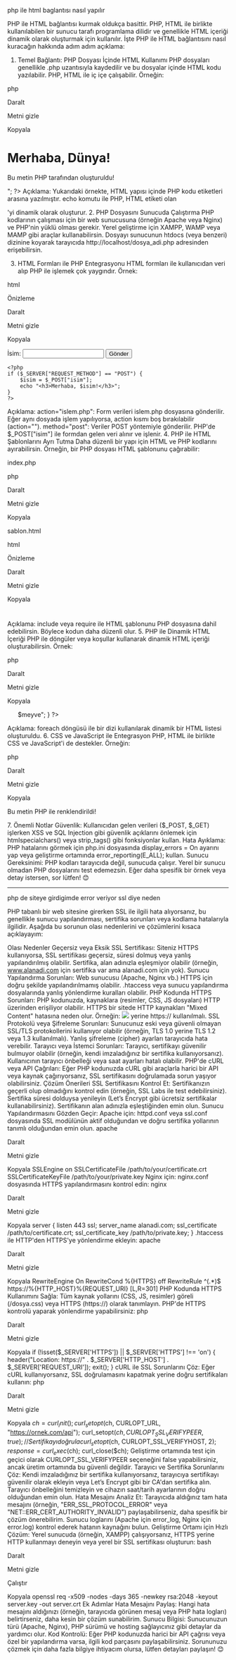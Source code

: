 php ile html baglantısı nasıl yapılır




PHP ile HTML bağlantısı kurmak oldukça basittir. PHP, HTML ile birlikte kullanılabilen bir sunucu tarafı programlama dilidir ve genellikle HTML içeriği dinamik olarak oluşturmak için kullanılır. İşte PHP ile HTML bağlantısını nasıl kuracağın hakkında adım adım açıklama:

1. Temel Bağlantı: PHP Dosyası İçinde HTML Kullanımı
PHP dosyaları genellikle .php uzantısıyla kaydedilir ve bu dosyalar içinde HTML kodu yazılabilir. PHP, HTML ile iç içe çalışabilir. Örneğin:

php

Daralt

Metni gizle

Kopyala
<!DOCTYPE html>
<html lang="tr">
<head>
    <meta charset="UTF-8">
    <title>PHP ile HTML</title>
</head>
<body>
    <h1>Merhaba, Dünya!</h1>
    <?php
        echo "<p>Bu metin PHP tarafından oluşturuldu!</p>";
    ?>
</body>
</html>
Açıklama: Yukarıdaki örnekte, HTML yapısı içinde PHP kodu <?php ?> etiketleri arasına yazılmıştır. echo komutu ile PHP, HTML etiketi olan <p>'yi dinamik olarak oluşturur.
2. PHP Dosyasını Sunucuda Çalıştırma
PHP kodlarının çalışması için bir web sunucusuna (örneğin Apache veya Nginx) ve PHP'nin yüklü olması gerekir. Yerel geliştirme için XAMPP, WAMP veya MAMP gibi araçlar kullanabilirsin. Dosyayı sunucunun htdocs (veya benzeri) dizinine koyarak tarayıcıda http://localhost/dosya_adi.php adresinden erişebilirsin.

3. HTML Formları ile PHP Entegrasyonu
HTML formları ile kullanıcıdan veri alıp PHP ile işlemek çok yaygındır. Örnek:

html

Önizleme

Daralt

Metni gizle

Kopyala
<!DOCTYPE html>
<html lang="tr">
<head>
    <meta charset="UTF-8">
    <title>Form İşleme</title>
</head>
<body>
    <form action="islem.php" method="post">
        <label for="isim">İsim:</label>
        <input type="text" id="isim" name="isim">
        <input type="submit" value="Gönder">
    </form>

    <?php
    if ($_SERVER["REQUEST_METHOD"] == "POST") {
        $isim = $_POST["isim"];
        echo "<h3>Merhaba, $isim!</h3>";
    }
    ?>
</body>
</html>
Açıklama:
action="islem.php": Form verileri islem.php dosyasına gönderilir. Eğer aynı dosyada işlem yapılıyorsa, action kısmı boş bırakılabilir (action="").
method="post": Veriler POST yöntemiyle gönderilir.
PHP'de $_POST["isim"] ile formdan gelen veri alınır ve işlenir.
4. PHP ile HTML Şablonlarını Ayrı Tutma
Daha düzenli bir yapı için HTML ve PHP kodlarını ayırabilirsin. Örneğin, bir PHP dosyası HTML şablonunu çağırabilir:

index.php

php

Daralt

Metni gizle

Kopyala
<?php
$baslik = "Hoş Geldiniz!";
$mesaj = "Bu bir dinamik mesajdır.";
include 'sablon.html';
?>
sablon.html

html

Önizleme

Daralt

Metni gizle

Kopyala
<!DOCTYPE html>
<html lang="tr">
<head>
    <meta charset="UTF-8">
    <title><?php echo $baslik; ?></title>
</head>
<body>
    <h1><?php echo $baslik; ?></h1>
    <p><?php echo $mesaj; ?></p>
</body>
</html>
Açıklama: include veya require ile HTML şablonunu PHP dosyasına dahil edebilirsin. Böylece kodun daha düzenli olur.
5. PHP ile Dinamik HTML İçeriği
PHP ile döngüler veya koşullar kullanarak dinamik HTML içeriği oluşturabilirsin. Örnek:

php

Daralt

Metni gizle

Kopyala
<!DOCTYPE html>
<html lang="tr">
<head>
    <meta charset="UTF-8">
    <title>Dinamik Liste</title>
</head>
<body>
    <ul>
        <?php
        $meyveler = ["Elma", "Armut", "Muz"];
        foreach ($meyveler as $meyve) {
            echo "<li>$meyve</li>";
        }
        ?>
    </ul>
</body>
</html>
Açıklama: foreach döngüsü ile bir dizi kullanılarak dinamik bir HTML listesi oluşturuldu.
6. CSS ve JavaScript ile Entegrasyon
PHP, HTML ile birlikte CSS ve JavaScript'i de destekler. Örneğin:

php

Daralt

Metni gizle

Kopyala
<!DOCTYPE html>
<html lang="tr">
<head>
    <meta charset="UTF-8">
    <title>Stil ve Script</title>
    <style>
        .dinamik { color: <?php echo "blue"; ?>; }
    </style>
</head>
<body>
    <p class="dinamik">Bu metin PHP ile renklendirildi!</p>
    <script>
        alert("Merhaba, bu JavaScript!");
    </script>
</body>
</html>
7. Önemli Notlar
Güvenlik: Kullanıcıdan gelen verileri ($_POST, $_GET) işlerken XSS ve SQL Injection gibi güvenlik açıklarını önlemek için htmlspecialchars() veya strip_tags() gibi fonksiyonlar kullan.
Hata Ayıklama: PHP hatalarını görmek için php.ini dosyasında display_errors = On ayarını yap veya geliştirme ortamında error_reporting(E_ALL); kullan.
Sunucu Gereksinimi: PHP kodları tarayıcıda değil, sunucuda çalışır. Yerel bir sunucu olmadan PHP dosyalarını test edemezsin.
Eğer daha spesifik bir örnek veya detay istersen, sor lütfen! 😊
<hr>
php de siteye girdigimde error veriyor ssl diye neden


PHP tabanlı bir web sitesine girerken SSL ile ilgili hata alıyorsanız, bu genellikle sunucu yapılandırması, sertifika sorunları veya kodlama hatalarıyla ilgilidir. Aşağıda bu sorunun olası nedenlerini ve çözümlerini kısaca açıklayayım:

Olası Nedenler
Geçersiz veya Eksik SSL Sertifikası:
Siteniz HTTPS kullanıyorsa, SSL sertifikası geçersiz, süresi dolmuş veya yanlış yapılandırılmış olabilir.
Sertifika, alan adınızla eşleşmiyor olabilir (örneğin, www.alanadi.com için sertifika var ama alanadi.com için yok).
Sunucu Yapılandırma Sorunları:
Web sunucusu (Apache, Nginx vb.) HTTPS için doğru şekilde yapılandırılmamış olabilir.
.htaccess veya sunucu yapılandırma dosyalarında yanlış yönlendirme kuralları olabilir.
PHP Kodunda HTTPS Sorunları:
PHP kodunuzda, kaynaklara (resimler, CSS, JS dosyaları) HTTP üzerinden erişiliyor olabilir. HTTPS bir sitede HTTP kaynakları "Mixed Content" hatasına neden olur.
Örneğin: <img src="http://ornek.com/resim.jpg"> yerine https:// kullanılmalı.
SSL Protokolü veya Şifreleme Sorunları:
Sunucunuz eski veya güvenli olmayan SSL/TLS protokollerini kullanıyor olabilir (örneğin, TLS 1.0 yerine TLS 1.2 veya 1.3 kullanılmalı).
Yanlış şifreleme (cipher) ayarları tarayıcıda hata verebilir.
Tarayıcı veya İstemci Sorunları:
Tarayıcı, sertifikayı güvenilir bulmuyor olabilir (örneğin, kendi imzaladığınız bir sertifika kullanıyorsanız).
Kullanıcının tarayıcı önbelleği veya saat ayarları hatalı olabilir.
PHP'de cURL veya API Çağrıları:
Eğer PHP kodunuzda cURL gibi araçlarla harici bir API veya kaynak çağırıyorsanız, SSL sertifikasını doğrulamada sorun yaşıyor olabilirsiniz.
Çözüm Önerileri
SSL Sertifikasını Kontrol Et:
Sertifikanızın geçerli olup olmadığını kontrol edin (örneğin, SSL Labs ile test edebilirsiniz).
Sertifika süresi dolduysa yenileyin (Let’s Encrypt gibi ücretsiz sertifikalar kullanabilirsiniz).
Sertifikanın alan adınızla eşleştiğinden emin olun.
Sunucu Yapılandırmasını Gözden Geçir:
Apache için: httpd.conf veya ssl.conf dosyasında SSL modülünün aktif olduğundan ve doğru sertifika yollarının tanımlı olduğundan emin olun.
apache

Daralt

Metni gizle

Kopyala
SSLEngine on
SSLCertificateFile /path/to/your/certificate.crt
SSLCertificateKeyFile /path/to/your/private.key
Nginx için: nginx.conf dosyasında HTTPS yapılandırmasını kontrol edin:
nginx

Daralt

Metni gizle

Kopyala
server {
    listen 443 ssl;
    server_name alanadi.com;
    ssl_certificate /path/to/certificate.crt;
    ssl_certificate_key /path/to/private.key;
}
.htaccess ile HTTP'den HTTPS'ye yönlendirme ekleyin:
apache

Daralt

Metni gizle

Kopyala
RewriteEngine On
RewriteCond %{HTTPS} off
RewriteRule ^(.*)$ https://%{HTTP_HOST}%{REQUEST_URI} [L,R=301]
PHP Kodunda HTTPS Kullanımını Sağla:
Tüm kaynak yollarını (CSS, JS, resimler) göreli (/dosya.css) veya HTTPS (https://) olarak tanımlayın.
PHP'de HTTPS kontrolü yaparak yönlendirme yapabilirsiniz:
php

Daralt

Metni gizle

Kopyala
if (!isset($_SERVER['HTTPS']) || $_SERVER['HTTPS'] !== 'on') {
    header("Location: https://" . $_SERVER['HTTP_HOST'] . $_SERVER['REQUEST_URI']);
    exit();
}
cURL ile SSL Sorunlarını Çöz:
Eğer cURL kullanıyorsanız, SSL doğrulamasını kapatmak yerine doğru sertifikaları kullanın:
php

Daralt

Metni gizle

Kopyala
$ch = curl_init();
curl_setopt($ch, CURLOPT_URL, "https://ornek.com/api");
curl_setopt($ch, CURLOPT_SSL_VERIFYPEER, true); // Sertifikayı doğrula
curl_setopt($ch, CURLOPT_SSL_VERIFYHOST, 2);
$response = curl_exec($ch);
curl_close($ch);
Geliştirme ortamında test için geçici olarak CURLOPT_SSL_VERIFYPEER seçeneğini false yapabilirsiniz, ancak üretim ortamında bu güvenli değildir.
Tarayıcı ve Sertifika Sorunlarını Çöz:
Kendi imzaladığınız bir sertifika kullanıyorsanız, tarayıcıya sertifikayı güvenilir olarak ekleyin veya Let’s Encrypt gibi bir CA'dan sertifika alın.
Tarayıcı önbelleğini temizleyin ve cihazın saat/tarih ayarlarının doğru olduğundan emin olun.
Hata Mesajını Analiz Et:
Tarayıcıda aldığınız tam hata mesajını (örneğin, "ERR_SSL_PROTOCOL_ERROR" veya "NET::ERR_CERT_AUTHORITY_INVALID") paylaşabilirseniz, daha spesifik bir çözüm önerebilirim.
Sunucu loglarını (Apache için error_log, Nginx için error.log) kontrol ederek hatanın kaynağını bulun.
Geliştirme Ortamı için Hızlı Çözüm:
Yerel sunucuda (örneğin, XAMPP) çalışıyorsanız, HTTPS yerine HTTP kullanmayı deneyin veya yerel bir SSL sertifikası oluşturun:
bash

Daralt

Metni gizle

Çalıştır

Kopyala
openssl req -x509 -nodes -days 365 -newkey rsa:2048 -keyout server.key -out server.crt
Ek Adımlar
Hata Mesajını Paylaş: Hangi hata mesajını aldığınızı (örneğin, tarayıcıda görünen mesaj veya PHP hata logları) belirtirseniz, daha kesin bir çözüm sunabilirim.
Sunucu Bilgisi: Sunucunuzun türü (Apache, Nginx), PHP sürümü ve hosting sağlayıcınız gibi detaylar da yardımcı olur.
Kod Kontrolü: Eğer PHP kodunuzda harici bir API çağrısı veya özel bir yapılandırma varsa, ilgili kod parçasını paylaşabilirsiniz.
Sorununuzu çözmek için daha fazla bilgiye ihtiyacım olursa, lütfen detayları paylaşın! 😊
